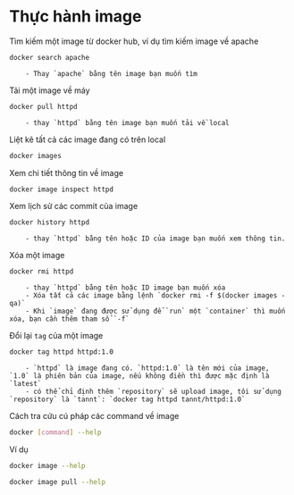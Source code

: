 # Thực hành image

Tìm kiếm một image từ docker hub, ví dụ tìm kiếm image về apache
```sh
docker search apache
```

        - Thay `apache` bằng tên image bạn muốn tìm

Tải một image về máy
```sh
docker pull httpd
```
        - thay `httpd` bằng tên image bạn muốn tải về local

Liệt kê tất cả các image đang có trên local
```sh
docker images
```

Xem chi tiết thông tin về image
```sh
docker image inspect httpd
```

Xem lịch sử các commit của image
```sh
docker history httpd
```

        - thay `httpd` bằng tên hoặc ID của image bạn muốn xem thông tin. 

Xóa một image
```sh
docker rmi httpd
```

        - thay `httpd` bằng tên hoặc ID image bạn muốn xóa
        - Xóa tất cả các image bằng lệnh `docker rmi -f $(docker images -qa)`
        - Khi `image` đang được sử dụng để `run` một `container` thì muốn xóa, bạn cần thêm tham số `-f`
        
Đổi lại `tag` của một image
```sh
docker tag httpd httpd:1.0
```

        - `httpd` là image đang có. `httpd:1.0` là tên mới của image, `1.0` là phiên bản của image, nếu không điền thì được mặc định là `latest`
        - có thể chỉ định thêm `repository` sẽ upload image, tôi sử dụng `repository` là `tannt`: `docker tag httpd tannt/httpd:1.0`

Cách tra cứu cú pháp các command về image
```sh
docker [command] --help
```

Ví dụ
```sh
docker image --help

docker image pull --help
```